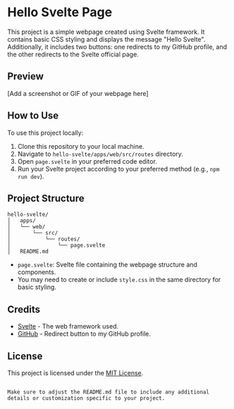 # Hello Svelte Page

This project is a simple webpage created using Svelte framework. It contains basic CSS styling and displays the message "Hello Svelte". Additionally, it includes two buttons: one redirects to my GitHub profile, and the other redirects to the Svelte official page.

## Preview

[Add a screenshot or GIF of your webpage here]

## How to Use

To use this project locally:

1. Clone this repository to your local machine.
2. Navigate to `hello-svelte/apps/web/src/routes` directory.
3. Open `page.svelte` in your preferred code editor.
4. Run your Svelte project according to your preferred method (e.g., `npm run dev`).

## Project Structure

```
hello-svelte/
│   apps/
│   └── web/
│       └── src/
│           └── routes/
│               └── page.svelte
│   README.md
```

- `page.svelte`: Svelte file containing the webpage structure and components.
- You may need to create or include `style.css` in the same directory for basic styling.

## Credits

- [Svelte](https://svelte.dev/) - The web framework used.
- [GitHub](https://github.com/) - Redirect button to my GitHub profile.

## License

This project is licensed under the [MIT License](LICENSE).
```

Make sure to adjust the README.md file to include any additional details or customization specific to your project.
 
